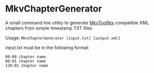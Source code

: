 # MkvChapterGenerator

A small command line utility to generate [MkvToolNix](https://mkvtoolnix.download/) compatible XML chapters from simple timestamp TXT files.

Usage: ```MkvChapterGenerator [input.txt] [output.xml]```

input.txt must be in the following format:

```
00:00 chapter name
00:01 chapter name
120:01 chapter name
```
